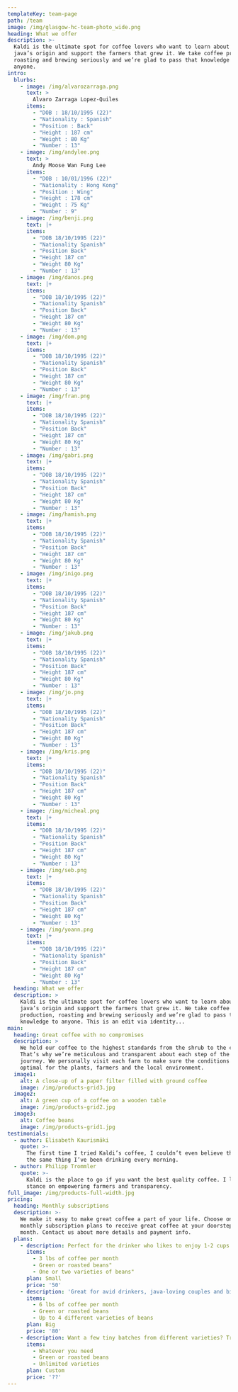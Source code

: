 ```yaml
---
templateKey: team-page
path: /team
image: /img/glasgow-hc-team-photo_wide.png
heading: What we offer
description: >-
  Kaldi is the ultimate spot for coffee lovers who want to learn about their
  java’s origin and support the farmers that grew it. We take coffee production,
  roasting and brewing seriously and we’re glad to pass that knowledge to
  anyone.
intro:
  blurbs:
    - image: /img/alvarozarraga.png
      text: >
        Alvaro Zarraga Lopez-Quiles
      items:
        - "DOB : 18/10/1995 (22)"
        - "Nationality : Spanish"
        - "Position : Back"
        - "Height : 187 cm"
        - "Weight : 80 Kg"
        - "Number : 13"
    - image: /img/andylee.png
      text: >
        Andy Moose Wan Fung Lee
      items:
        - "DOB : 10/01/1996 (22)"
        - "Nationality : Hong Kong"
        - "Position : Wing"
        - "Height : 178 cm"
        - "Weight : 75 Kg"
        - "Number : 9"
    - image: /img/benji.png
      text: |+
      items:
        - "DOB 18/10/1995 (22)"
        - "Nationality Spanish"
        - "Position Back"
        - "Height 187 cm"
        - "Weight 80 Kg"
        - "Number : 13"
    - image: /img/danos.png
      text: |+
      items:
        - "DOB 18/10/1995 (22)"
        - "Nationality Spanish"
        - "Position Back"
        - "Height 187 cm"
        - "Weight 80 Kg"
        - "Number : 13"
    - image: /img/dom.png
      text: |+
      items:
        - "DOB 18/10/1995 (22)"
        - "Nationality Spanish"
        - "Position Back"
        - "Height 187 cm"
        - "Weight 80 Kg"
        - "Number : 13"
    - image: /img/fran.png
      text: |+
      items:
        - "DOB 18/10/1995 (22)"
        - "Nationality Spanish"
        - "Position Back"
        - "Height 187 cm"
        - "Weight 80 Kg"
        - "Number : 13"
    - image: /img/gabri.png
      text: |+
      items:
        - "DOB 18/10/1995 (22)"
        - "Nationality Spanish"
        - "Position Back"
        - "Height 187 cm"
        - "Weight 80 Kg"
        - "Number : 13"
    - image: /img/hamish.png
      text: |+
      items:
        - "DOB 18/10/1995 (22)"
        - "Nationality Spanish"
        - "Position Back"
        - "Height 187 cm"
        - "Weight 80 Kg"
        - "Number : 13"
    - image: /img/inigo.png
      text: |+
      items:
        - "DOB 18/10/1995 (22)"
        - "Nationality Spanish"
        - "Position Back"
        - "Height 187 cm"
        - "Weight 80 Kg"
        - "Number : 13"
    - image: /img/jakub.png
      text: |+
      items:
        - "DOB 18/10/1995 (22)"
        - "Nationality Spanish"
        - "Position Back"
        - "Height 187 cm"
        - "Weight 80 Kg"
        - "Number : 13"
    - image: /img/jo.png
      text: |+
      items:
        - "DOB 18/10/1995 (22)"
        - "Nationality Spanish"
        - "Position Back"
        - "Height 187 cm"
        - "Weight 80 Kg"
        - "Number : 13"
    - image: /img/kris.png
      text: |+
      items:
        - "DOB 18/10/1995 (22)"
        - "Nationality Spanish"
        - "Position Back"
        - "Height 187 cm"
        - "Weight 80 Kg"
        - "Number : 13"
    - image: /img/micheal.png
      text: |+
      items:
        - "DOB 18/10/1995 (22)"
        - "Nationality Spanish"
        - "Position Back"
        - "Height 187 cm"
        - "Weight 80 Kg"
        - "Number : 13"
    - image: /img/seb.png
      text: |+
      items:
        - "DOB 18/10/1995 (22)"
        - "Nationality Spanish"
        - "Position Back"
        - "Height 187 cm"
        - "Weight 80 Kg"
        - "Number : 13"
    - image: /img/yoann.png
      text: |+
      items:
        - "DOB 18/10/1995 (22)"
        - "Nationality Spanish"
        - "Position Back"
        - "Height 187 cm"
        - "Weight 80 Kg"
        - "Number : 13"
  heading: What we offer
  description: >
    Kaldi is the ultimate spot for coffee lovers who want to learn about their
    java’s origin and support the farmers that grew it. We take coffee
    production, roasting and brewing seriously and we’re glad to pass that
    knowledge to anyone. This is an edit via identity...
main:
  heading: Great coffee with no compromises
  description: >
    We hold our coffee to the highest standards from the shrub to the cup.
    That’s why we’re meticulous and transparent about each step of the coffee’s
    journey. We personally visit each farm to make sure the conditions are
    optimal for the plants, farmers and the local environment.
  image1:
    alt: A close-up of a paper filter filled with ground coffee
    image: /img/products-grid3.jpg
  image2:
    alt: A green cup of a coffee on a wooden table
    image: /img/products-grid2.jpg
  image3:
    alt: Coffee beans
    image: /img/products-grid1.jpg
testimonials:
  - author: Elisabeth Kaurismäki
    quote: >-
      The first time I tried Kaldi’s coffee, I couldn’t even believe that was
      the same thing I’ve been drinking every morning.
  - author: Philipp Trommler
    quote: >-
      Kaldi is the place to go if you want the best quality coffee. I love their
      stance on empowering farmers and transparency.
full_image: /img/products-full-width.jpg
pricing:
  heading: Monthly subscriptions
  description: >-
    We make it easy to make great coffee a part of your life. Choose one of our
    monthly subscription plans to receive great coffee at your doorstep each
    month. Contact us about more details and payment info.
  plans:
    - description: Perfect for the drinker who likes to enjoy 1-2 cups per day.
      items:
        - 3 lbs of coffee per month
        - Green or roasted beans"
        - One or two varieties of beans"
      plan: Small
      price: '50'
    - description: 'Great for avid drinkers, java-loving couples and bigger crowds'
      items:
        - 6 lbs of coffee per month
        - Green or roasted beans
        - Up to 4 different varieties of beans
      plan: Big
      price: '80'
    - description: Want a few tiny batches from different varieties? Try our custom plan
      items:
        - Whatever you need
        - Green or roasted beans
        - Unlimited varieties
      plan: Custom
      price: '??'
---
```


